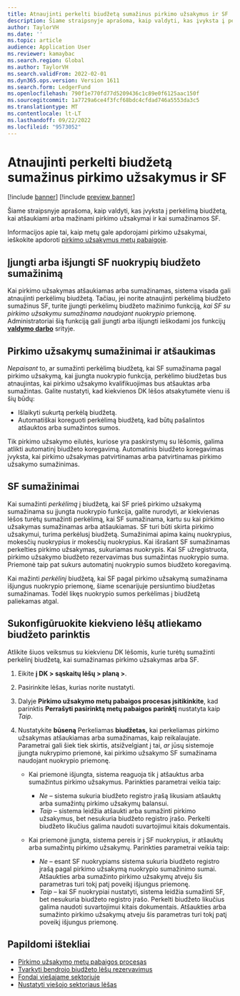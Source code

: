 ```yaml
---
title: Atnaujinti perkelti biudžetą sumažinus pirkimo užsakymus ir SF
description: Šiame straipsnyje aprašoma, kaip valdyti, kas įvyksta į perkėlimą biudžetą, kai atšaukiami arba mažinami pirkimo užsakymai ir kai sumažinamos SF.
author: TaylorVH
ms.date: ''
ms.topic: article
audience: Application User
ms.reviewer: kamaybac
ms.search.region: Global
ms.author: TaylorVH
ms.search.validFrom: 2022-02-01
ms.dyn365.ops.version: Version 1611
ms.search.form: LedgerFund
ms.openlocfilehash: 790f1e770fd77d5209436c1c89e0f6125aac150f
ms.sourcegitcommit: 1a7729a6ce4f3fcf68bdc4cfdad746a5553da3c5
ms.translationtype: MT
ms.contentlocale: lt-LT
ms.lasthandoff: 09/22/2022
ms.locfileid: "9573052"
---
```

# <a name="update-the-carry-forward-budget-after-reductions-in-purchase-orders-and-invoices"></a>Atnaujinti perkelti biudžetą sumažinus pirkimo užsakymus ir SF

[!include [banner](../includes/banner.md)]
[!include [preview banner](../includes/preview-banner.md)]

Šiame straipsnyje aprašoma, kaip valdyti, kas įvyksta į perkėlimą biudžetą, kai atšaukiami arba mažinami pirkimo užsakymai ir kai sumažinamos SF.

Informacijos apie tai, kaip metų gale apdorojami pirkimo užsakymai, ieškokite apdoroti [pirkimo užsakymus metų pabaigoje](/dynamicsax-2012/appuser-itpro/process-purchase-orders-at-year-end).

## <a name="turn-carry-forward-budget-reductions-for-invoice-variances-on-or-off"></a>Įjungti arba išjungti SF nuokrypių biudžeto sumažinimą

Kai pirkimo užsakymas atšaukiamas arba sumažinamas, sistema visada gali atnaujinti perkėlimų biudžetą. Tačiau, jei norite atnaujinti perkėlimą biudžeto sumažinus SF, turite įjungti perkėlimų biudžeto mažinimo funkciją, *kai SF su pirkimo užsakymu sumažinama naudojant nuokrypio* priemonę. Administratoriai šią funkciją gali įjungti arba išjungti ieškodami jos funkcijų **[valdymo darbo](../../fin-ops-core/fin-ops/get-started/feature-management/feature-management-overview.md)** srityje.

## <a name="purchase-order-reductions-and-cancellations"></a>Pirkimo užsakymų sumažinimai ir atšaukimas

*Nepaisant* to, ar sumažinti perkėlimą biudžetą, kai SF sumažinama pagal pirkimo užsakymą, kai įjungta nuokrypio funkcija, perkėlimo biudžetas bus atnaujintas, kai pirkimo užsakymo kvalifikuojimas bus atšauktas arba sumažintas. Galite nustatyti, kad kiekvienos DK lėšos atsakytumėte vienu iš šių būdų:

- Išlaikyti sukurtą perkėlą biudžetą.
- Automatiškai koreguoti perkėlimą biudžetą, kad būtų pašalintos atšauktos arba sumažintos sumos.

Tik pirkimo užsakymo eilutės, kuriose yra paskirstymų su lėšomis, galima atlikti automatinį biudžeto koregavimą. Automatinis biudžeto koregavimas įvyksta, kai pirkimo užsakymas patvirtinamas arba patvirtinamas pirkimo užsakymo sumažinimas.

## <a name="invoice-reductions"></a>SF sumažinimai

Kai sumažinti *perkėlimą* į biudžetą, kai SF prieš pirkimo užsakymą sumažinama su įjungta nuokrypio funkcija, galite nurodyti, ar kiekvienas lėšos turėtų sumažinti perkėlimą, kai SF sumažinama, kartu su kai pirkimo užsakymas sumažinamas arba atšaukiamas. SF turi būti skirta pirkimo užsakymui, turima perkėlusį biudžetą. Sumažinimai apima kainų nuokrypius, mokesčių nuokrypius ir mokesčių nuokrypius. Kai išrašant SF sumažinamas perkelties pirkimo užsakymas, sukuriamas nuokrypis. Kai SF užregistruota, pirkimo užsakymo biudžeto rezervavimas bus sumažintas nuokrypio suma. Priemonė taip pat sukurs automatinį nuokrypio sumos biudžeto koregavimą.

Kai mažinti *perkėlinį* biudžetą, kai SF pagal pirkimo užsakymą sumažinama išjungus nuokrypio priemonę, šiame scenarijuje persiuntimo biudžetas sumažinamas. Todėl likęs nuokrypio sumos perkėlimas į biudžetą paliekamas atgal.

## <a name="configure-the-carry-forward-budget-options-for-each-fund"></a>Sukonfigūruokite kiekvieno lėšų atliekamo biudžeto parinktis

Atlikite šiuos veiksmus su kiekvienu DK lėšomis, kurie turėtų sumažinti perkėlinį biudžetą, kai sumažinamas pirkimo užsakymas arba SF.

1. Eikite **į DK \> sąskaitų lėšų \> planą \>**.
1. Pasirinkite lėšas, kurias norite nustatyti.
1. Dalyje **Pirkimo užsakymo metų pabaigos procesas įsitikinkite**, kad parinktis **Perrašyti pasirinktą metų pabaigos parinktį** nustatyta kaip *Taip*.
1. Nustatykite **būseną** Perkeliamas **biudžetas,** kai perkeliamas pirkimo užsakymas atšaukiamas arba sumažinamas, kaip reikalaujate. Parametrai gali šiek tiek skirtis, atsižvelgiant į tai, *ar* jūsų sistemoje įjungta nukrypimo priemonė, kai pirkimo užsakymo SF sumažinama naudojant nuokrypio priemonę.

    - Kai priemonė išjungta, sistema reaguoja tik į atšauktus arba sumažintus pirkimo užsakymus. Parinkties parametrai veikia taip:

        - *Ne* – sistema sukuria biudžeto registro įrašą likusiam atšauktų arba sumažintų pirkimo užsakymų balansui.
        - *Taip* – sistema leidžia atšaukti arba sumažinti pirkimo užsakymus, bet nesukuria biudžeto registro įrašo. Perkelti biudžeto likučius galima naudoti suvartojimui kitais dokumentais.

    - Kai priemonė įjungta, sistema pereis ir į SF nuokrypius, ir atšauktų arba sumažintų pirkimo užsakymų. Parinkties parametrai veikia taip:

        - *Ne* – esant SF nuokrypiams sistema sukuria biudžeto registro įrašą pagal pirkimo užsakymą nuokrypio sumažinimo sumai. Atšaukties arba sumažinto pirkimo užsakymų atveju šis parametras turi tokį patį poveikį išjungus priemonę.
        - *Taip* – kai SF nuokrypiai nustatyti, sistema leidžia sumažinti SF, bet nesukuria biudžeto registro įrašo. Perkelti biudžeto likučius galima naudoti suvartojimui kitais dokumentais. Atšaukties arba sumažinto pirkimo užsakymų atveju šis parametras turi tokį patį poveikį išjungus priemonę.

## <a name="additional-resources"></a>Papildomi ištekliai

- [Pirkimo užsakymo metų pabaigos procesas](/dynamicsax-2012/appuser-itpro/process-purchase-orders-at-year-end)
- [Tvarkyti bendrojo biudžeto lėšų rezervavimus](general-budget-reservation-tasks.md)
- [Fondai viešajame sektoriuje](funds-public-sector.md)
- [Nustatyti viešojo sektoriaus lėšas](tasks/set-up-fund-public-sector.md)
